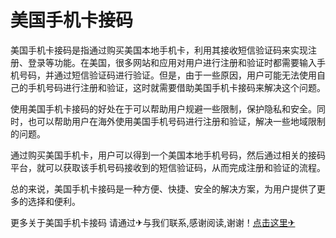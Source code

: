 # 美国手机卡接码

美国手机卡接码是指通过购买美国本地手机卡，利用其接收短信验证码来实现注册、登录等功能。在美国，很多网站和应用对用户进行注册和验证时都需要输入手机号码，并通过短信验证码进行验证。但是，由于一些原因，用户可能无法使用自己的手机号码进行注册和验证，这时就需要借助美国手机卡接码来解决这个问题。

使用美国手机卡接码的好处在于可以帮助用户规避一些限制，保护隐私和安全。同时，也可以帮助用户在海外使用美国手机号码进行注册和验证，解决一些地域限制的问题。

通过购买美国手机卡，用户可以得到一个美国本地手机号码，然后通过相关的接码平台，就可以获取该手机号码接收到的短信验证码，从而完成注册和验证的流程。

总的来说，美国手机卡接码是一种方便、快捷、安全的解决方案，为用户提供了更多的选择和便利。

更多关于美国手机卡接码 请通过✈与我们联系,感谢阅读,谢谢！[点击这里✈](https://t.me/pt99bot)